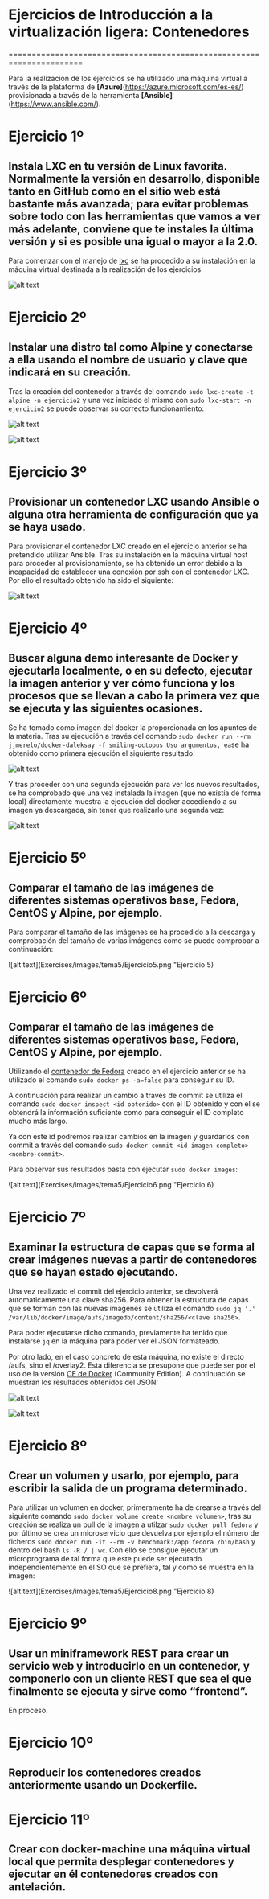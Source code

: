 # Ejercicios de Introducción a la virtualización ligera: Contenedores
======================================================================

Para la realización de los ejercicios se ha utilizado una máquina virtual a través de la plataforma de **[Azure]**(https://azure.microsoft.com/es-es/) provisionada a través de la herramienta **[Ansible]**(https://www.ansible.com/).

# Ejercicio 1º
## Instala LXC en tu versión de Linux favorita. Normalmente la versión en desarrollo, disponible tanto en GitHub como en el sitio web está bastante más avanzada; para evitar problemas sobre todo con las herramientas que vamos a ver más adelante, conviene que te instales la última versión y si es posible una igual o mayor a la 2.0.

Para comenzar con el manejo de [lxc](https://linuxcontainers.org/) se ha procedido a su instalación en la máquina virtual destinada a la realización de los ejercicios.

![alt text](Exercises/images/tema5/Ejercicio1.png "Ejercicio 1")

# Ejercicio 2º
## Instalar una distro tal como Alpine y conectarse a ella usando el nombre de usuario y clave que indicará en su creación.

Tras la creación del contenedor a través del comando `sudo lxc-create -t alpine -n ejercicio2` y una vez iniciado el mismo con `sudo lxc-start -n ejercicio2` se puede observar su correcto funcionamiento:

![alt text](Exercises/images/tema5/Ejercicio2.png "Ejercicio 2")

![alt text](Exercises/images/tema5/Ejercicio2_2.png "Ejercicio 2_2")

# Ejercicio 3º
## Provisionar un contenedor LXC usando Ansible o alguna otra herramienta de configuración que ya se haya usado.

Para provisionar el contenedor LXC creado en el ejercicio anterior se ha pretendido utilizar Ansible.
Tras su instalación en la máquina virtual host para proceder al provisionamiento, se ha obtenido un error debido a la incapacidad de establecer una conexión por ssh con el contenedor LXC.
Por ello el resultado obtenido ha sido el siguiente:

![alt text](Exercises/images/tema5/Ejercicio3.png "Ejercicio 3")

# Ejercicio 4º
## Buscar alguna demo interesante de Docker y ejecutarla localmente, o en su defecto, ejecutar la imagen anterior y ver cómo funciona y los procesos que se llevan a cabo la primera vez que se ejecuta y las siguientes ocasiones.

Se ha tomado como imagen del docker la proporcionada en los apuntes de la materia. Tras su ejecución a través del comando `sudo docker run --rm jjmerelo/docker-daleksay -f smiling-octopus Uso argumentos, ea`se ha obtenido como primera ejecución el siguiente resultado:

![alt text](Exercises/images/tema5/Ejercicio4.png "Ejercicio 4")

Y tras proceder con una segunda ejecución para ver los nuevos resultados, se ha comprobado que una vez instalada la imagen (que no existía de forma local) directamente muestra la ejecución del docker accediendo a su imagen ya descargada, sin tener que realizarlo una segunda vez:

![alt text](Exercises/images/tema5/Ejercicio4_2.png "Ejercicio 4_2")

# Ejercicio 5º
## Comparar el tamaño de las imágenes de diferentes sistemas operativos base, Fedora, CentOS y Alpine, por ejemplo.

Para comparar el tamaño de las imágenes se ha procedido a la descarga y comprobación del tamaño de varias imágenes como se puede comprobar a continuación:

![alt text](Exercises/images/tema5/Ejercicio5.png "Ejercicio 5)

# Ejercicio 6º
## Comparar el tamaño de las imágenes de diferentes sistemas operativos base, Fedora, CentOS y Alpine, por ejemplo.

Utilizando el [contenedor de Fedora](https://hub.docker.com/_/fedora/) creado en el ejercicio anterior se ha utilizado el comando `sudo docker ps -a=false` para conseguir su ID.

A continuación para realizar un cambio a través de commit se utiliza el comando `sudo docker inspect <id obtenido>` con el ID obtenido y con el se obtendrá la información suficiente como para conseguir el ID completo mucho más largo.

Ya con este id podremos realizar cambios en la imagen y guardarlos con commit a través del comando `sudo docker commit <id imagen completo> <nombre-commit>`.

Para observar sus resultados basta con ejecutar `sudo docker images`:

![alt text](Exercises/images/tema5/Ejercicio6.png "Ejercicio 6)


# Ejercicio 7º
## Examinar la estructura de capas que se forma al crear imágenes nuevas a partir de contenedores que se hayan estado ejecutando.

Una vez realizado el commit del ejercicio anterior, se devolverá automaticamente una clave sha256. Para obtener la estructura de capas que se forman con las nuevas imagenes se utiliza el comando `sudo jq '.' /var/lib/docker/image/aufs/imagedb/content/sha256/<clave sha256>`.

Para poder ejecutarse dicho comando, previamente ha tenido que instalarse `jq` en la máquina para poder ver el JSON formateado.

Por otro lado, en el caso concreto de esta máquina, no existe el directo /aufs, sino el /overlay2. Esta diferencia se presupone que puede ser por el uso de la versión [CE de Docker](https://www.docker.com/community-edition) (Community Edition). A continuación se muestran los resultados obtenidos del JSON:

![alt text](Exercises/images/tema5/Ejercicio7.png "Ejercicio 7")

![alt text](Exercises/images/tema5/Ejercicio7_2.png "Ejercicio 7_2")

# Ejercicio 8º
## Crear un volumen y usarlo, por ejemplo, para escribir la salida de un programa determinado.

Para utilizar un volumen en docker, primeramente ha de crearse a través del siguiente comando `sudo docker volume create <nombre volumen>`, tras su creación se realiza un pull de la imagen a utilzar `sudo docker pull fedora` y por último se crea un microservicio que devuelva por ejemplo el número de ficheros `sudo docker run -it --rm -v benchmark:/app fedora /bin/bash` y dentro del bash `ls -R / | wc`. Con ello se consigue ejecutar un microprograma de tal forma que este puede ser ejecutado independientemente en el SO que se prefiera, tal y como se muestra en la imagen:

![alt text](Exercises/images/tema5/Ejercicio8.png "Ejercicio 8)

# Ejercicio 9º
## Usar un miniframework REST para crear un servicio web y introducirlo en un contenedor, y componerlo con un cliente REST que sea el que finalmente se ejecuta y sirve como “frontend”.

En proceso.

# Ejercicio 10º
## Reproducir los contenedores creados anteriormente usando un Dockerfile.



# Ejercicio 11º
## Crear con docker-machine una máquina virtual local que permita desplegar contenedores y ejecutar en él contenedores creados con antelación.

